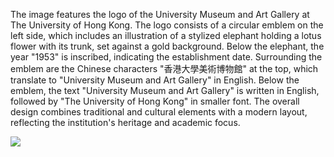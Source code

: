 The image features the logo of the University Museum and Art Gallery at The University of Hong Kong. The logo consists of a circular emblem on the left side, which includes an illustration of a stylized elephant holding a lotus flower with its trunk, set against a gold background. Below the elephant, the year "1953" is inscribed, indicating the establishment date. Surrounding the emblem are the Chinese characters "香港大學美術博物館" at the top, which translate to "University Museum and Art Gallery" in English. Below the emblem, the text "University Museum and Art Gallery" is written in English, followed by "The University of Hong Kong" in smaller font. The overall design combines traditional and cultural elements with a modern layout, reflecting the institution's heritage and academic focus.

![](https://cdn-mineru.openxlab.org.cn/result/2025-07-27/26ec8c02-599c-4b79-9876-e092d6287e02/13d047df5b0e87fe296f7294945b41a81a5efdb8ea376517c71e36283b39caa0.jpg)  